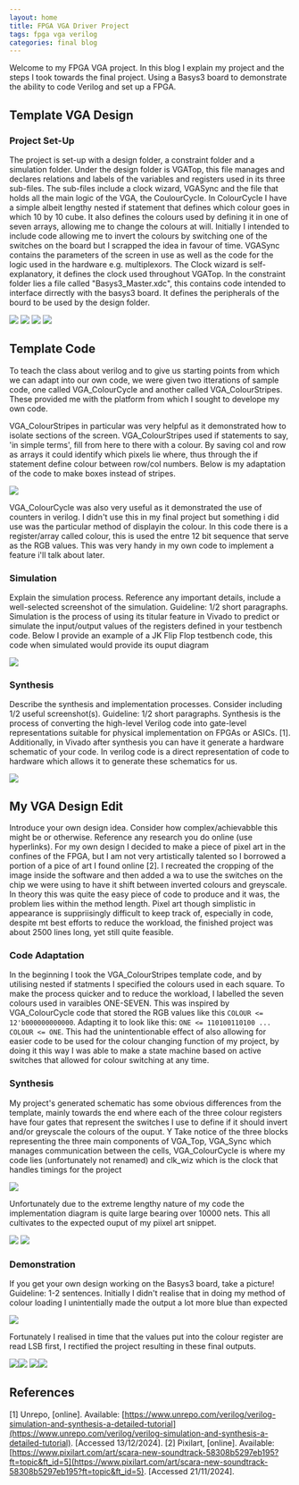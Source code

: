 ```yaml
---
layout: home
title: FPGA VGA Driver Project
tags: fpga vga verilog
categories: final blog
---
```


Welcome to my FPGA VGA project. In this blog I explain my project and the steps I took towards the final project. Using a Basys3 board to demonstrate the ability to code Verilog and set up a FPGA.

## **Template VGA Design**
### **Project Set-Up**
The project is set-up with a design folder, a constraint folder and a simulation folder. Under the design folder is VGATop, this file manages and declares relations and labels of the variables and registers used in its three 
sub-files. The sub-files include a clock wizard, VGASync and the file that holds all the main logic of the VGA, the CoulourCycle. In ColourCycle I have a simple albeit lengthy nested if statement that defines which colour goes in which 10 by 10 cube. It also defines the colours used by defining it in one of seven arrays, allowing me to change the colours at will. Initially I intended to include code allowing me to invert the colours by switching one of the switches on the board but I scrapped the idea in favour of time. VGASync contains the parameters of the screen in use as well as the code for the logic used in the hardware e.g. multiplexors. The Clock wizard is self-explanatory, it defines the clock used throughout VGATop. In the constraint folder lies a file called "Basys3_Master.xdc", this contains code intended to interface dirrectly with the basys3 board. It defines the peripherals of the bourd to be used by the design folder.

<img src="https://raw.githubusercontent.com/BenMcCormac/SOC_FPGA/main/docs/assets/images/Summary.png"> <img src="https://raw.githubusercontent.com/BenMcCormac/SOC_FPGA/main/docs/assets/images/Screenshot 2024-12-10 142510.png">
<img src="https://raw.githubusercontent.com/BenMcCormac/SOC_FPGA/main/docs/assets/images/Screenshot 2024-12-05 173950.png"> <img src="https://raw.githubusercontent.com/BenMcCormac/SOC_FPGA/main/docs/assets/images/Screenshot 2024-12-10 153546.png">

## **Template Code**
To teach the class about verilog and to give us starting points from which we can adapt into our own code, we were given two itterations of sample code, one called VGA_ColourCycle and another called VGA_ColourStripes. These provided me with the platform from which I sought to develope my own code. 

VGA_ColourStripes in particular was very helpful as it demonstrated how to isolate sections of the screen. VGA_ColourStripes used if statements to say, 'in simple terms', fill from here to there with a colour. By saving col and row as arrays it could identify which pixels lie where, thus through the if statement define colour between row/col numbers. Below is my adaptation of the code to make boxes instead of stripes.

<img src="https://raw.githubusercontent.com/BenMcCormac/SOC_FPGA/main/docs/assets/images/C.Boxes.PNG">

 VGA_ColourCycle was also very useful as it demonstrated the use of counters in verilog. I didn't use this in my final project but something i did use was the particular method of displayin the colour. In this code there is a register/array called colour, this is used the entre 12 bit sequence that serve as the RGB values. This was very handy in my own code to implement a feature i'll talk about later.

### **Simulation**
Explain the simulation process. Reference any important details, include a well-selected screenshot of the simulation. Guideline: 1/2 short paragraphs.
Simulation is the process of using its titular feature in Vivado to predict or simulate the input/output values of the registers defined in your testbench code. Below I provide an example of a JK Flip Flop testbench code, this code when simulated would provide its ouput diagram

<img src="https://raw.githubusercontent.com/BenMcCormac/SOC_FPGA/main/docs/assets/images/TestBench.png">

### **Synthesis**
Describe the synthesis and implementation processes. Consider including 1/2 useful screenshot(s). Guideline: 1/2 short paragraphs.
Synthesis is the process of converting the high-level Verilog code into gate-level representations suitable for physical implementation on FPGAs or ASICs. [1]. Additionally, in Vivado after synthesis you can have it generate a hardware schematic of your code. In verilog code is a direct representation of code to hardware which allows it to generate these schematics for us.

<img src="https://raw.githubusercontent.com/BenMcCormac/SOC_FPGA/main/docs/assets/images/SYNTH.png">

## **My VGA Design Edit**
Introduce your own design idea. Consider how complex/achievabble this might be or otherwise. Reference any research you do online (use hyperlinks).
For my own design I decided to make a piece of pixel art in the confines of the FPGA, but I am not very artistically talented so I borrowed a portion of a pice of art I found online [2]. I recreated the cropping of the image inside the software and then added a wa to use the switches on the chip we were using to have it shift between inverted colours and greyscale. In theory this was quite the easy piece of code to produce and it was, the problem lies within the method length. Pixel art though simplistic in appearance is suppriisingly difficult to keep track of, especially in code, despite mt best efforts to reduce the workload, the finished project was about 2500 lines long, yet still quite feasible.

### **Code Adaptation**
In the beginning I took the VGA_ColourStripes template code, and by utilising nested if statments I specified the colours used in each square. To make the process quicker and to reduce the workload, I labelled the seven colours used in varaibles ONE-SEVEN. This was inspired by VGA_ColourCycle code that stored the RGB values like this `COLOUR <= 12'b000000000000`. Adapting it to look like this: `ONE <= 110100110100 ...  COLOUR <= ONE`. This had the unintentionable effect of also allowing for easier code to be used for the colour changing function of my project, by doing it this way I was able to make a state machine based on active switches that allowed for colour switching at any time.

### **Synthesis**
My project's generated schematic has some obvious differences from the template, mainly towards the end where each of the three colour registers have four gates that represent the switches I use to define if it should invert and/or greyscale the colours of the ouput. Y Take notice of the three blocks representing the three main components of VGA_Top, VGA_Sync which manages communication between the cells, VGA_ColourCycle is where my code lies (unfortunately not renamed) and clk_wiz which is the clock that handles timings for the project

<img src="https://raw.githubusercontent.com/BenMcCormac/SOC_FPGA/main/docs/assets/images/Screenshot 2024-12-10 151514.png">

Unfortunately due to the extreme lengthy nature of my code the implementation diagram is quite large bearing over 10000 nets. This all cultivates to the expected ouput of my piixel art snippet.

<img src="https://raw.githubusercontent.com/BenMcCormac/SOC_FPGA/main/docs/assets/images/Screenshot 2024-12-10 142228.png"> <img src="https://raw.githubusercontent.com/BenMcCormac/SOC_FPGA/main/docs/assets/images/Screenshot 2024-12-10 142806.png">
### **Demonstration**
If you get your own design working on the Basys3 board, take a picture! Guideline: 1-2 sentences.
Initially I didn't realise that in doing my method of colour loading I unintentially made the output a lot more blue than expected

<img src="https://raw.githubusercontent.com/BenMcCormac/SOC_FPGA/main/docs/assets/images/Failed_Blue.png">

Fortunately I realised in time that the values put into the colour register are read LSB first, I rectified the project resulting in these final outputs.

<img src="https://raw.githubusercontent.com/BenMcCormac/SOC_FPGA/main/docs/assets/images/Success1.png"><img src="https://raw.githubusercontent.com/BenMcCormac/SOC_FPGA/main/docs/assets/images/Success2.png">
<img src="https://raw.githubusercontent.com/BenMcCormac/SOC_FPGA/main/docs/assets/images/Success3.png"><img src="https://raw.githubusercontent.com/BenMcCormac/SOC_FPGA/main/docs/assets/images/Success4.png">

## **References**

[1] Unrepo, [online]. Available: [https://www.unrepo.com/verilog/verilog-simulation-and-synthesis-a-detailed-tutorial](https://www.unrepo.com/verilog/verilog-simulation-and-synthesis-a-detailed-tutorial). [Accessed 13/12/2024].
[2] Pixilart, [online]. Available: [https://www.pixilart.com/art/scara-new-soundtrack-58308b5297eb195?ft=topic&ft_id=5](https://www.pixilart.com/art/scara-new-soundtrack-58308b5297eb195?ft=topic&ft_id=5). [Accessed 21/11/2024].
